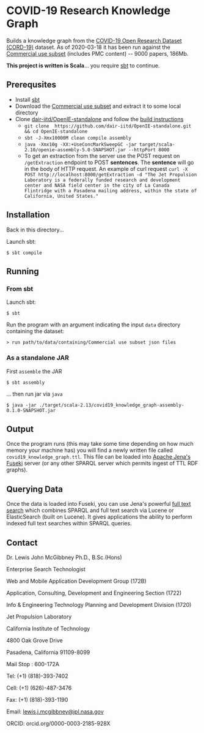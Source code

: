 # COVID-19 Research Knowledge Graph

Builds a knowledge graph from the [COVID-19 Open Research Dataset (CORD-19)](https://pages.semanticscholar.org/coronavirus-research) dataset. As of 2020-03-18 it has been run against the [Commercial use subset](https://ai2-semanticscholar-cord-19.s3-us-west-2.amazonaws.com/2020-03-13/comm_use_subset.tar.gz) (includes PMC content) -- 9000 papers, 186Mb.

**This project is written is Scala**... you require [sbt](https://www.scala-sbt.org/) to continue.

## Prerequsites

* Install [sbt](https://www.scala-sbt.org/)
* Download the [Commercial use subset](https://ai2-semanticscholar-cord-19.s3-us-west-2.amazonaws.com/2020-03-13/comm_use_subset.tar.gz) and extract it to some local directory
* Clone [dair-iitd/OpenIE-standalone](https://github.com/dair-iitd/OpenIE-standalone) and follow the [build instructions](https://github.com/dair-iitd/OpenIE-standalone#building)
  * `git clone  https://github.com/dair-iitd/OpenIE-standalone.git && cd OpenIE-standalone`
  * `sbt -J-Xmx10000M clean compile assembly`
  * `java -Xmx10g -XX:+UseConcMarkSweepGC -jar target/scala-2.10/openie-assembly-5.0-SNAPSHOT.jar --httpPort 8000`
  * To get an extraction from the server use the POST request on `/getExtraction` endpoint to POST **sentences**. The **sentence** will go in the body of HTTP request. An example of curl request `curl -X POST http://localhost:8000/getExtraction -d "The Jet Propulsion Laboratory is a federally funded research and development center and NASA field center in the city of La Canada Flintridge with a Pasadena mailing address, within the state of California, United States."`

## Installation

Back in this directory...

Launch sbt:

    $ sbt compile

## Running

### From sbt

Launch sbt:

    $ sbt

Run the program with an argument indicating the input `data` directory containing the dataset:

    > run path/to/data/containing/Commercial use subset json files

### As a standalone JAR

First `assemble` the JAR

	$ sbt assembly

... then run jar via `java`

	$ java -jar ./target/scala-2.13/covid19_knowledge_graph-assembly-0.1.0-SNAPSHOT.jar

## Output

Once the program runs (this may take some time depending on how much memory your machine has) you will find a newly written file called `covid19_knowledge_graph.ttl`. This file can be loaded into [Apache Jena's Fuseki](https://jena.apache.org/documentation/fuseki2/index.html) server (or any other SPARQL server which permits ingest of TTL RDF graphs).

## Querying Data

Once the data is loaded into Fuseki, you can use Jena's powerful [full text search](https://jena.apache.org/documentation/query/text-query.html) which combines SPARQL and full text search via Lucene or ElasticSearch (built on Lucene).  It gives applications the ability to perform indexed full text searches within SPARQL queries.

## Contact

Dr. Lewis John McGibbney Ph.D., B.Sc.(Hons)

Enterprise Search Technologist

Web and Mobile Application Development Group (172B)

Application, Consulting, Development and Engineering Section (1722)

Info & Engineering Technology Planning and Development Division (1720)

Jet Propulsion Laboratory

California Institute of Technology 

4800 Oak Grove Drive

Pasadena, California 91109-8099

Mail Stop : 600-172A

Tel:  (+1) (818)-393-7402

Cell: (+1) (626)-487-3476

Fax:  (+1) (818)-393-1190

Email: lewis.j.mcgibbney@jpl.nasa.gov

ORCID: orcid.org/0000-0003-2185-928X
